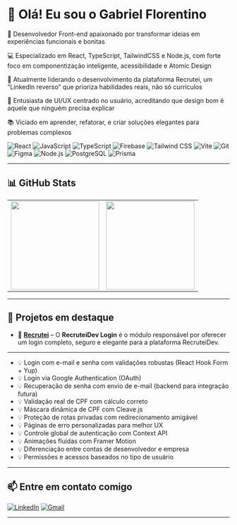 # 👋 Olá! Eu sou o Gabriel Florentino

🎯 Desenvolvedor Front-end apaixonado por transformar ideias em experiências funcionais e bonitas

💻 Especializado em React, TypeScript, TailwindCSS e Node.js, com forte foco em componentização inteligente, acessibilidade e Atomic Design

🚀 Atualmente liderando o desenvolvimento da plataforma Recrutei, um “LinkedIn reverso” que prioriza habilidades reais, não só currículos

🎨 Entusiasta de UI/UX centrado no usuário, acreditando que design bom é aquele que ninguém precisa explicar

📚 Viciado em aprender, refatorar, e criar soluções elegantes para problemas complexos

![React](https://img.shields.io/badge/-React-000?style=flat&logo=react)
![JavaScript](https://img.shields.io/badge/-JavaScript-000?style=flat&logo=javascript)
![TypeScript](https://img.shields.io/badge/-TypeScript-000?style=flat&logo=typescript)
![Firebase](https://img.shields.io/badge/-Firebase-000?style=flat&logo=firebase)
![Tailwind CSS](https://img.shields.io/badge/-Tailwind%20CSS-000?style=flat&logo=tailwindcss)
![Vite](https://img.shields.io/badge/-Vite-000?style=flat&logo=vite)
![Git](https://img.shields.io/badge/-Git-000?style=flat&logo=git)
![Figma](https://img.shields.io/badge/-Figma-000?style=flat&logo=figma)
![Node.js](https://img.shields.io/badge/-Node.js-000?style=flat&logo=nodedotjs)
![PostgreSQL](https://img.shields.io/badge/-PostgreSQL-000?style=flat&logo=postgresql)
![Prisma](https://img.shields.io/badge/-Prisma-000?style=flat&logo=prisma)

---

## 📊 GitHub Stats

<table>
  <tr>
    <td>
      <img height="200" src="https://github-readme-stats.vercel.app/api?username=gabriel-florentino&show_icons=true&theme=dark" />
    </td>
    <td>
      <img height="200" src="https://github-readme-stats.vercel.app/api/top-langs?username=gabriel-florentino&layout=compact&theme=dark" />
    </td>
  </tr>
</table>

---

## 📂 Projetos em destaque

- 🔹 [**Recrutei**](https://github.com/gabriel-florentino/login-recruteidev) – O **RecruteiDev Login** é o módulo responsável por oferecer um login completo, seguro e elegante para a plataforma RecruteiDev.

---

- 💡 Login com e-mail e senha com validações robustas (React Hook Form + Yup)
- 💡 Login via Google Authentication (OAuth)
- 💡 Recuperação de senha com envio de e-mail (backend para integração futura)
- 💡 Validação real de CPF com cálculo correto
- 💡 Máscara dinâmica de CPF com Cleave.js
- 💡 Proteção de rotas privadas com redirecionamento amigável
- 💡 Páginas de erro personalizadas para melhor UX
- 💡 Controle global de autenticação com Context API
- 💡 Animações fluidas com Framer Motion
- 💡 Diferenciação entre contas de desenvolvedor e empresa
- 💡 Permissões e acessos baseados no tipo de usuário

---

## 📫 Entre em contato comigo

[![LinkedIn](https://img.shields.io/badge/-LinkedIn-%230077B5?style=for-the-badge&logo=linkedin&logoColor=white)](https://www.linkedin.com/in/gabriel-florentino/)
[![Gmail](https://img.shields.io/badge/-Email-D14836?style=for-the-badge&logo=gmail&logoColor=white)](https://mail.google.com/mail/?view=cm&fs=1&to=gabrielflorentino.contato@gmail.com)

---
